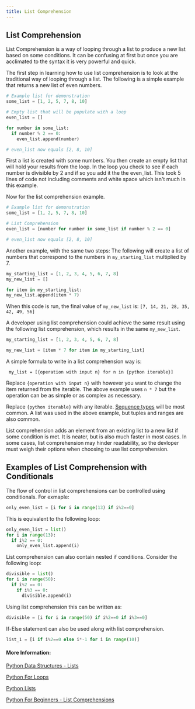 ```yaml
---
title: List Comprehension
---
```


## List Comprehension

List Comprehension is a way of looping through a list to produce a new list based on some conditions. It can be confusing at first but once you are acclimated to the syntax it is very powerful and quick.

The first step in learning how to use list comprehension is to look at the traditional way of looping through a list. The following is a simple example that returns a new list of even numbers.

```python
# Example list for demonstration
some_list = [1, 2, 5, 7, 8, 10]

# Empty list that will be populate with a loop
even_list = []

for number in some_list:
  if number % 2 == 0:
    even_list.append(number)

# even_list now equals [2, 8, 10]
```

First a list is created with some numbers. You then create an empty list that will hold your results from the loop. In the loop you check to see if each number is divisible by 2 and if so you add it the the even_list. This took 5 lines of code not including comments and white space which isn't much in this example.

Now for the list comprehension example. 

```python
# Example list for demonstration
some_list = [1, 2, 5, 7, 8, 10]

# List Comprehension
even_list = [number for number in some_list if number % 2 == 0]

# even_list now equals [2, 8, 10]
```

Another example, with the same two steps:
The following will create a list of numbers that correspond to the numbers in ```my_starting_list``` multiplied by 7.

```py
my_starting_list = [1, 2, 3, 4, 5, 6, 7, 8]
my_new_list = []

for item in my_starting_list:
my_new_list.append(item * 7)
```

When this code is run, the final value of  ```my_new_list```  is: 
```[7, 14, 21, 28, 35, 42, 49, 56]```

A developer using list comprehension could achieve the same result using the following list comprehension, which results in the same  ```my_new_list```.

```py
my_starting_list = [1, 2, 3, 4, 5, 6, 7, 8]

my_new_list = [item * 7 for item in my_starting_list]
```

A simple formula to write in a list comprehension way is:

``` my_list = [{operation with input n} for n in {python iterable}]```

Replace ```{operation with input n}``` with however you want to change the item returned from the iterable. The above example uses ```n * 7``` but the operation can be as simple or as complex as necessary. 

Replace ```{python iterable}``` with any iterable. [Sequence types](https://guide.freecodecamp.org/python/sequence-types) will be most common. A list was used in the above example, but tuples and ranges are also common. 

List comprehension adds an element from an existing list to a new list if some condition is met. It is neater, but is also much faster in most cases. In some cases, list comprehension may hinder readability, so the devloper must weigh their options when choosing to use list comprehension.

## Examples of List Comprehension with Conditionals

The flow of control in list comprehensions can be controlled using conditionals. For exmaple:

```py
only_even_list = [i for i in range(13) if i%2==0]
```

This is equivalent to the following loop:

```py
only_even_list = list()
for i in range(13):
  if i%2 == 0:
    only_even_list.append(i)
```

List comprehension can also contain nested if conditions. Consider the following loop:
```py
divisible = list()
for i in range(50):
  if i%2 == 0:
    if i%3 == 0:
      divisible.append(i)
```
Using list comprehension this can be written as:
```py
divisible = [i for i in range(50) if i%2==0 if i%3==0]
```

If-Else statement can also be used along with list comprehension.
```py
list_1 = [i if i%2==0 else i*-1 for i in range(10)]
```

#### More Information:
[Python Data Structures - Lists](https://docs.python.org/2.7/tutorial/datastructures.html)

[Python For Loops](https://guide.freecodecamp.org/python/for-loop-statements)

[Python Lists](https://guide.freecodecamp.org/python/learn-about-python-lists)

[Python For Beginners - List Comprehensions](http://www.pythonforbeginners.com/basics/list-comprehensions-in-python)
